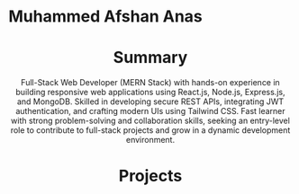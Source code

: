 # Muhammed Afshan Anas
<div align="center">

# Summary
Full-Stack Web Developer (MERN Stack) with hands-on experience in building responsive web applications using React.js, Node.js, Express.js, and MongoDB. Skilled in developing secure REST APIs, integrating JWT authentication, and crafting modern UIs using Tailwind CSS. Fast learner with strong problem-solving and collaboration skills, seeking an entry-level role to contribute to full-stack projects and grow in a dynamic development environment.
# Projects


</div>

